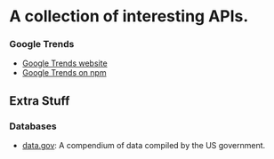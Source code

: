 # A collection of interesting APIs.
### Google Trends
* [Google Trends website](https://trends.google.com/trends/)
* [Google Trends on npm](https://www.npmjs.com/package/google-trends-api)
  
## Extra Stuff
### Databases
* [data.gov](https://www.data.gov/developers/): A compendium of data compiled by the US government.
